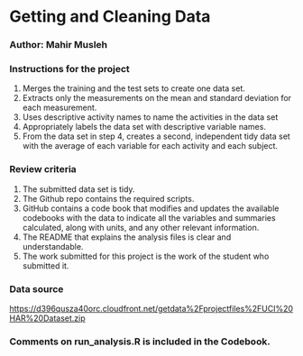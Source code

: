 # Getting and Cleaning Data

### Author: Mahir Musleh

### Instructions for the project

1. Merges the training and the test sets to create one data set.
2. Extracts only the measurements on the mean and standard deviation for each measurement.
3. Uses descriptive activity names to name the activities in the data set
4. Appropriately labels the data set with descriptive variable names.
5. From the data set in step 4, creates a second, independent tidy data set with the average of each variable for each activity and each subject.

### Review criteria

1. The submitted data set is tidy.
2. The Github repo contains the required scripts.
3. GitHub contains a code book that modifies and updates the available codebooks with the data to indicate all the variables and summaries    calculated, along with units, and any other relevant information.
4. The README that explains the analysis files is clear and understandable.
5. The work submitted for this project is the work of the student who submitted it.

### Data source
https://d396qusza40orc.cloudfront.net/getdata%2Fprojectfiles%2FUCI%20HAR%20Dataset.zip

### Comments on run_analysis.R is included in the Codebook.
